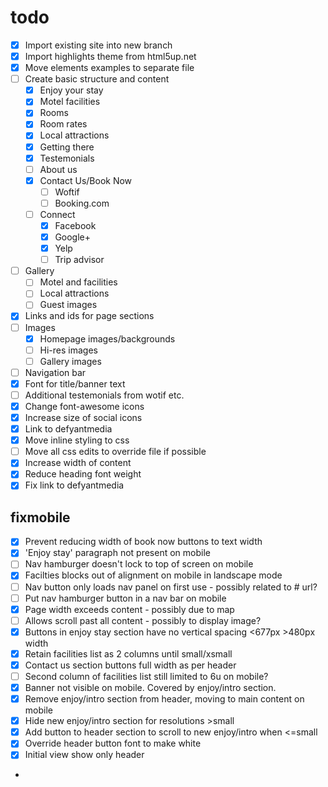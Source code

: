 # todo

- [x] Import existing site into new branch
- [x] Import highlights theme from html5up.net
- [x] Move elements examples to separate file
- [ ] Create basic structure and content
  - [x] Enjoy your stay
  - [x] Motel facilities
  - [x] Rooms
  - [x] Room rates
  - [x] Local attractions
  - [x] Getting there
  - [x] Testemonials
  - [ ] About us
  - [x] Contact Us/Book Now
    - [ ] Woftif
    - [ ] Booking.com
  - [ ] Connect
    - [x] Facebook
    - [x] Google+
    - [x] Yelp
    - [ ] Trip advisor
- [ ] Gallery
  - [ ] Motel and facilities
  - [ ] Local attractions
  - [ ] Guest images
- [x] Links and ids for page sections
- [ ] Images
  - [x] Homepage images/backgrounds
  - [ ] Hi-res images
  - [ ] Gallery images
- [ ] Navigation bar
- [x] Font for title/banner text
- [ ] Additional testemonials from wotif etc.
- [x] Change font-awesome icons
- [x] Increase size of social icons
- [x] Link to defyantmedia
- [x] Move inline styling to css
- [ ] Move all css edits to override file if possible
- [x] Increase width of content
- [x] Reduce heading font weight
- [x] Fix link to defyantmedia

## fixmobile

- [x] Prevent reducing width of book now buttons to text width
- [x] 'Enjoy stay' paragraph not present on mobile
- [ ] Nav hamburger doesn't lock to top of screen on mobile
- [x] Facilties blocks out of alignment on mobile in landscape mode
- [ ] Nav button only loads nav panel on first use - possibly related to # url?
- [ ] Put nav hamburger button in a nav bar on mobile
- [x] Page width exceeds content - possibly due to map
- [ ] Allows scroll past all content - possibly to display image?
- [x] Buttons in enjoy stay section have no vertical spacing <677px >480px width
- [x] Retain facilities list as 2 columns until small/xsmall
- [x] Contact us section buttons full width as per header
- [ ] Second column of facilities list still limited to 6u on mobile?
- [x] Banner not visible on mobile. Covered by enjoy/intro section.
- [x] Remove enjoy/intro section from header, moving to main content on mobile
- [x] Hide new enjoy/intro section for resolutions >small
- [x] Add button to header section to scroll to new enjoy/intro when <=small
- [x] Override header button font to make white
- [x] Initial view show only header
-